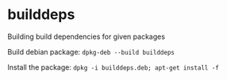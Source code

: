# builddeps
Building build dependencies for given packages

Build debian package: `dpkg-deb --build builddeps`

Install the package: `dpkg -i builddeps.deb; apt-get install -f`

